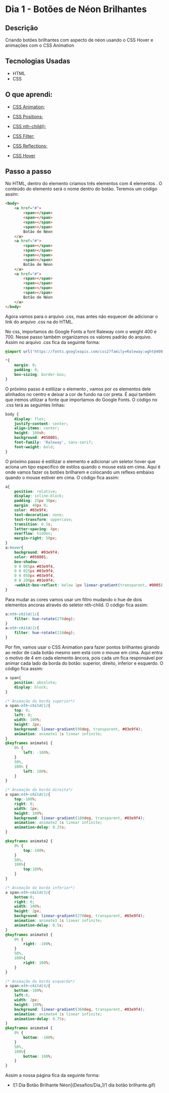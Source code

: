 # Dia 1 - Botões de Néon Brilhantes

## Descrição

Criando botões brilhantes com aspecto de néon usando o CSS Hover e animações com o CSS Animation

## Tecnologias Usadas

* HTML
* CSS

 ## O que aprendi:

* [CSS Animation](https://www.w3schools.com/css/css3_animations.asp);

* [CSS Positions;](https://www.w3schools.com/css/css_positioning.asp)
* [CSS nth-child();](https://www.w3schools.com/cssref/sel_nth-child.asp)
* [CSS Filter](https://www.w3schools.com/cssref/css3_pr_filter.asp);
* [CSS Reflections;](https://www.w3schools.com/css/css3_image_reflection.asp)
* [CSS Hover](https://www.w3schools.com/cssref/sel_hover.asp)

## Passo a passo

No HTML, dentro do elemento <body></body> criamos três elementos  <a></a> com 4 elementos <span></span>. O conteúdo do elemento <a></a> será o nome dentro do botão. Teremos um código assim:

~~~html
<body>
    <a href="#">
        <span></span>
        <span></span>
        <span></span>
        <span></span>
        Botão de Néon
    </a>
    <a href="#">
        <span></span>
        <span></span>
        <span></span>
        <span></span>
        Botão de Néon
    </a>
    <a href="#">
        <span></span>
        <span></span>
        <span></span>
        <span></span>
        Botão de Néon
    </a>
</body>
~~~

Agora vamos para o arquivo .css, mas antes não esquecer de adicionar o link do arquivo .css na <head></head> do HTML.

No css, importamos do Google Fonts a font Raleway com o weight 400 e 700. Nesse passo também organizamos os valores padrão do arquivo. Assim no arquivo .css fica da seguinte forma:

~~~css
@import url('https://fonts.googleapis.com/css2?family=Raleway:wght@400;700&display=swap');

*{
    margin: 0;
    padding: 0;
    box-sizing: border-box;
}
~~~

O próximo passo é estilizar o elemento <body></body>, vamos por os elementos dele alinhados no centro e deixar a cor de fundo na cor preta. É aqui também que iremos utilizar a fonte que importamos do Google Fonts. O código no .css terá as seguintes linhas:

~~~css
body {
    display: flex;
    justify-content: center;
    align-items: center;
    height: 100vh;
    background: #050801;
    font-family: 'Raleway', sans-serif;
    font-weight: bold;
}
~~~

O próximo passo é estilizar o elemento <a></a> e adicionar  um seletor hover que aciona um tipo especifico de estilos quando o mouse está em cima. Aqui é onde vamos fazer os botões brilharem e colocando um reflexo embaixo quando o mouse estiver em cima. O código fica assim:

~~~css
a{
    position: relative;
    display: inline-block;
    padding: 25px 30px;
    margin: 40px 0;
    color: #03e9f4;
    text-decoration: none;
    text-transform: uppercase;
    transition: 0.5s;
    letter-spacing: 4px;
    overflow: hidden;
    margin-right: 50px;
}
a:hover{
    background: #03e9f4;
    color: #050801;
    box-shadow: 
    0 0 005px #03e9f4, 
    0 0 025px #03e9f4,
    0 0 050px #03e9f4,
    0 0 200px #03e9f4;
    -webkit-box-reflect: below 1px linear-gradient(transparent, #0005);
}
~~~

Para mudar as cores vamos usar um filtro mudando o hue de dois elementos ancoras através do seletor nth-child. O código fica assim:

~~~css
a:nth-child(1){
    filter: hue-rotate(270deg);
}
a:nth-child(2){
    filter: hue-rotate(110deg);
}
~~~

Por fim, vamos usar o CSS Animation para fazer pontos brilhantes girando ao redor de cada botão mesmo sem está com o mouse em cima. Aqui entra o motivo de 4 <span></span> em cada elemento âncora, pois cada um fica responsável por animar cada lado da borda do botão: superior, direito, inferior e esquerdo. O código fica assim:

~~~css
a span{
    position: absolute;
    display: block;
}

/* Animação da borda superior*/
a span:nth-child(1){
    top: 0;
    left: 0;
    width: 100%;
    height: 2px;
    background: linear-gradient(90deg, transparent, #03e9f4);
    animation: animate1 1s linear infinite;
}
@keyframes animate1 {
    0% {
        left: -100%;
    }
    50%,
    100% {
        left: 100%;
    }
}

/* Animação da borda direita*/
a span:nth-child(2){
    top:-100%;
    right: 0;
    width: 2px;
    height: 100%;
    background: linear-gradient(180deg, transparent, #03e9f4);
    animation: animate2 1s linear infinite;
    animation-delay: 0.25s;
}

@keyframes animate2 {
    0% {
        top:-100%;
    }
    50%,
    100%{
        top:100%;
    }
}

/* Animação da borda inferior*/
a span:nth-child(3){
    bottom:0;
    right: 0;
    width: 100%;
    height: 2px;
    background: linear-gradient(270deg, transparent, #03e9f4);
    animation: animate3 1s linear infinite;
    animation-delay: 0.5s;
}
@keyframes animate3 {
    0% {
        right: -100%;
    }
    50%,
    100%{
        right: 100%;
    }
}

/* Animação da borda esquerda*/
a span:nth-child(4){
    bottom:-100%;
    left:0;
    width: 2px;
    height: 100%;
    background: linear-gradient(360deg, transparent, #03e9f4);
    animation: animate4 1s linear infinite;
    animation-delay: 0.75s;
}
@keyframes animate4 {
    0% {
        bottom: -100%;
    }
    50%,
    100%{
        bottom: 100%;
    }
}
~~~

Assim a nossa página fica da seguinte forma:

* ![1 Dia Botão Brilhante Néon](Desafios/Dia_1/1 dia botão brilhante.gif)
